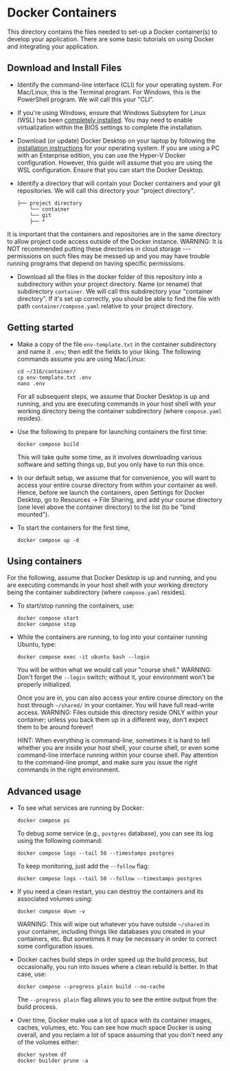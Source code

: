 # Docker Containers

This directory contains the files needed to set-up a Docker container(s) to develop your application. There are some basic tutorials on using Docker and integrating your application.

## Download and Install Files

* Identify the command-line interface (CLI) for your operating system. For Mac/Linux, this is the Terminal program. For Windows, this is the PowerShell program.  We will call this your "CLI".

* If you're using Windows, ensure that Windows Subsytem for Linux (WSL) has been [completely installed](https://learn.microsoft.com/en-us/windows/wsl/install). You may need to enable virtualization within the BIOS settings to complete the installation.

* Download (or update) Docker Desktop on your laptop by following the [installation instructions](https://docs.docker.com/get-docker/) for your operating system. If you are using a PC with an Enterprise edition, you can use the Hyper-V Docker configuration. However, this guide will assume that you are using the WSL configuration. Ensure that you can start the Docker Desktop.

* Identify a directory that will contain your Docker containers and your git repositories. We will call this directory your "project directory".
  ```
  ├── project directory
      └── container
      └── git
      ├── *
  ```
It is important that the containers and repositories are in the same directory to allow project code access outside of the Docker instance. WARNING: It is NOT recommended putting these directories in cloud storage --- permissions on such files may be messed up and you may have trouble running programs that depend on having specific permissions.

* Download all the files in the docker folder of this repository into a subdirectory within your project directory. Name (or rename) that subdirectory `container`.  We will call this subdirectory your "container directory".  If it's set up correctly, you should be able to find the file with path `container/compose.yaml` relative to your project directory.

## Getting started

* Make a copy of the file `env-template.txt` in the container subdirectory and name it `.env`; then edit the fields to your liking.  The following commands assume you are using Mac/Linux:
  ```
  cd ~/316/container/
  cp env-template.txt .env
  nano .env
  ```
  For all subsequent steps, we assume that Docker Desktop is up and running, and you are executing commands in your host shell with your working directory being the container subdirectory (where `compose.yaml` resides).

* Use the following to prepare for launching containers the first time:
  ```
  docker compose build
  ```
  This will take quite some time, as it involves downloading various software and setting things up, but you only have to run this once.

* In our default setup, we assume that for convenience, you will want to access your entire course directory from within your container as well.  Hence, before we launch the containers, open Settings for Docker Desktop, go to Resources -> File Sharing, and add your course directory (one level above the container directory) to the list (to be "bind mounted").

* To start the containers for the first time, 
  ```
  docker compose up -d
  ```

## Using containers

For the following, assume that Docker Desktop is up and running, and you are executing commands in your host shell with your working directory being the container subdirectory (where `compose.yaml` resides).

* To start/stop running the containers, use:
  ```
  docker compose start
  docker compose stop
  ```

* While the containers are running, to log into your container running Ubuntu, type:
  ```
  docker compose exec -it ubuntu bash --login
  ```
  You will be within what we would call your "course shell."  WARNING: Don't forget the `--login` switch; without it, your environment won't be properly initialized.

  Once you are in, you can also access your entire course directory on the host through `~/shared/` in your container.  You will have full read-write access.  WARNING: Files outside this directory reside ONLY within your container; unless you back them up in a different way, don't expect them to be around forever!

  HINT: When everything is command-line, sometimes it is hard to tell whether you are inside your host shell, your course shell, or even some command-line interface running within your course shell.  Pay attention to the command-line prompt, and make sure you issue the right commands in the right environment.

## Advanced usage

* To see what services are running by Docker:
  ```
  docker compose ps
  ```
  To debug some service (e.g., `postgres` database), you can see its log using the following command:
  ```
  docker compose logs --tail 50 --timestamps postgres
  ```
  To keep monitoring, just add the `--follow` flag:
  ```
  docker compose logs --tail 50 --follow --timestamps postgres
  ```

* If you need a clean restart, you can destroy the containers and its associated volumes using:
  ```
  docker compose down -v
  ```
  WARNING: This will wipe out whatever you have outside `~/shared` in your container, including things like databases you created in your containers, etc.  But sometimes it may be necessary in order to correct some configuration issues.

* Docker caches build steps in order speed up the build process, but occasionally, you run into issues where a clean rebuild is better. In that case, use:
  ```
  docker compose --progress plain build --no-cache
  ```
  The `--progress plain` flag allows you to see the entire output from the build process.

* Over time, Docker make use a lot of space with its container images, caches, volumes, etc.  You can see how much space Docker is using overall, and you reclaim a lot of space assuming that you don't need any of the volumes either:
  ```
  docker system df
  docker builder prune -a
  ```
